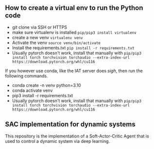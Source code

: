 ## How to create a virtual env to run the Python code
- git clone via SSH or HTTPS
- make sure virtualenv is installed  `pip/pip3 install virtualenv`
- create a new venv `virtualenv venv`
- Activate the venv `source venv/bin/activate`
- Install the requirements.txt `pip install -r requirements.txt`
- Usually pytorch doesn't work, install that manually with `pip/pip3 install torch torchvision torchaudio --extra-index-url https://download.pytorch.org/whl/cu116`

If you however use conda, like the IAT server does *sigh*, then run the following commands.
- conda create -n venv python=3.10
- conda activate venv
- pip3 install -r requirements.txt
- Usually pytorch doesn't work, install that manually with `pip/pip3 install torch torchvision torchaudio --extra-index-url https://download.pytorch.org/whl/cu116`

## SAC implementation for dynamic systems
This repository is the implementation of a Soft-Actor-Critic Agent that is used to control a dynamic system via deep learning.